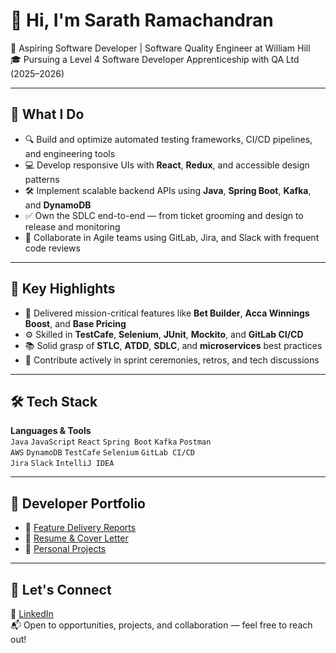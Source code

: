 # 👋 Hi, I'm Sarath Ramachandran

🚀 Aspiring Software Developer | Software Quality Engineer at William Hill  
🎓 Pursuing a Level 4 Software Developer Apprenticeship with QA Ltd (2025–2026)

---

## 🔧 What I Do

- 🔍 Build and optimize automated testing frameworks, CI/CD pipelines, and engineering tools
- 💻 Develop responsive UIs with **React**, **Redux**, and accessible design patterns
- 🛠️ Implement scalable backend APIs using **Java**, **Spring Boot**, **Kafka**, and **DynamoDB**
- ✅ Own the SDLC end-to-end — from ticket grooming and design to release and monitoring
- 🤝 Collaborate in Agile teams using GitLab, Jira, and Slack with frequent code reviews

---

## 📌 Key Highlights

- 🚀 Delivered mission-critical features like **Bet Builder**, **Acca Winnings Boost**, and **Base Pricing**
- ⚙️ Skilled in **TestCafe**, **Selenium**, **JUnit**, **Mockito**, and **GitLab CI/CD**
- 📚 Solid grasp of **STLC**, **ATDD**, **SDLC**, and **microservices** best practices
- 💬 Contribute actively in sprint ceremonies, retros, and tech discussions

---

## 🛠️ Tech Stack

**Languages & Tools**  
`Java` `JavaScript` `React` `Spring Boot` `Kafka` `Postman`  
`AWS` `DynamoDB` `TestCafe` `Selenium` `GitLab CI/CD`  
`Jira` `Slack` `IntelliJ IDEA`

---

## 📁 Developer Portfolio

- 📄 [Feature Delivery Reports](./feature-delivery-reports/)
- 📑 [Resume & Cover Letter](./resume-and-cover-letter/)
- 📑 [Personal Projects](./personal-projects/)

---

## 📢 Let's Connect

🔗 [LinkedIn](https://www.linkedin.com/in/sarathrc)  
📬 Open to opportunities, projects, and collaboration — feel free to reach out!

